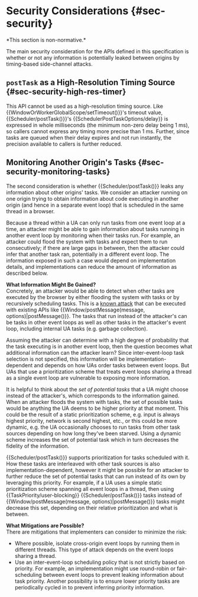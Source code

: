 Security Considerations {#sec-security}
=====================

<div class="non-normative">
*This section is non-normative.*

The main security consideration for the APIs defined in this specification is
whether or not any information is potentially leaked between origins by
timing-based side-channel attacks.
</div>

`postTask` as a High-Resolution Timing Source {#sec-security-high-res-timer}
---------------------

<div class="non-normative">
This  API cannot be used as a high-resolution timing source. Like
{{WindowOrWorkerGlobalScope/setTimeout()}}'s timeout value,
{{Scheduler/postTask()}}'s {{SchedulerPostTaskOptions/delay}} is expressed in
whole milliseconds (the minimum non-zero delay being 1 ms), so callers cannot
express any timing more precise than 1 ms. Further, since tasks are queued when
their delay expires and not run instantly, the precision available to callers
is further reduced.
</div>

Monitoring Another Origin's Tasks {#sec-security-monitoring-tasks}
---------------------

<div class="non-normative">
The second consideration is whether {{Scheduler/postTask()}} leaks any
information about other origins' tasks. We consider an attacker running on one
origin trying to obtain information about code executing in another origin (and
hence in a separate event loop) that is scheduled in the same thread in a
browser.

Because a thread within a UA can only run tasks from one event loop at a time,
an attacker might be able to gain information about tasks running in another
event loop by monitoring when their tasks run. For example, an attacker could
flood the system with tasks and expect them to run consecutively; if there are
large gaps in between, then the attacker could infer that another task ran,
potentially in a different event loop. The information exposed in such a case
would depend on implementation details, and implementations can reduce the
amount of information as described below.

**What Information Might Be Gained?** <br/>
Concretely, an attacker would be able to detect when other tasks are executed
by the browser by either flooding the system with tasks or by recursively
scheduling tasks. This is a [known attack](https://www.usenix.org/conference/usenixsecurity17/technical-sessions/presentation/vila)
that can be executed with existing APIs like {{Window/postMessage(message,
options)|postMessage()}}. The tasks that run instead of the attacker's can be
tasks in other event loops as well as other tasks in the attacker's event loop,
including internal UA tasks (e.g. garbage collection).

Assuming the attacker can determine with a high degree of probability that the
task executing is in another event loop, then the question becomes what
additional information can the attacker learn? Since inter-event-loop task
selection is not specified, this information will be implementation-dependent
and depends on how UAs order tasks between event loops. But UAs that use a
prioritization scheme that treats event loops sharing a thread as a single
event loop are vulnerable to exposing more information.

It is helpful to think about the *set of potential tasks* that a UA might
choose instead of the attacker's, which corresponds to the information gained.
When an attacker floods the system with tasks, the set of possible tasks would
be anything the UA deems to be higher priority at that moment. This could be
the result of a static prioritization scheme, e.g. input is always highest
priority, network is second highest, etc., or this could be more dynamic, e.g.
the UA occasionally chooses to run tasks from other task sources depending on
how long they've been starved. Using a dynamic scheme increases the set of potential
task which in turn decreases the fidelity of the information.

{{Scheduler/postTask()}} supports prioritization for tasks scheduled with it.
How these tasks are interleaved with other task sources is also
implementation-dependent, however it might be possible for an attacker to
further reduce the set of potential tasks that can run instead of its own by
leveraging this priority. For example, if a UA uses a simple static
prioritization scheme spanning all event loops in a thread, then using
{{TaskPriority/user-blocking}} {{Scheduler/postTask()}} tasks instead of
{{Window/postMessage(message, options)|postMessage()}} tasks might decrease
this set, depending on their relative prioritization and what is between.

**What Mitigations are Possible?** <br/>
There are mitigations that implementers can consider to minimize the risk:

 * Where possible, isolate cross-origin event loops by running them in different
   threads. This type of attack depends on the event loops sharing a thread.
 * Use an inter-event-loop scheduling policy that is not strictly based on
   priority. For example, an implementation might use round-robin or
   fair-scheduling between event loops to prevent leaking information about
   task priority. Another possibility is to ensure lower priority tasks are
   periodically cycled in to prevent inferring priority information.

</div>
